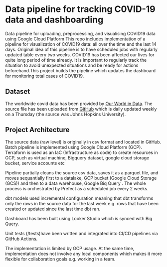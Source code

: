 
# Data pipeline for tracking C0VID-19 data and dashboarding

Data pipeline for uploading, preprocessing, and visualising COVID19 data using Google Cloud Platform
This repo includes implementation of a pipeline for visualization of COVID19 data: all over the time and the last 14 days.
Original idea of this pipeline is to have scheduled jobs with regularly updated table every two weeks. COVID19 has been affected our lives for quite long period of time already. It is important to regularly track the situation to avoid unexpected situations and be ready for actions beforehand.This project builds the pipeline which updates the dashboard for monitoring total cases of COVID19. 







## Dataset

The worldwide covid data has been provided by [Our World in Data](https://ourworldindata.org/coronavirus).
The source file has been uploaded from [GitHub](https://github.com/owid/covid-19-data) which is daily updated weekly on a Thursday (the source was Johns Hopkins University). 

## Project Architecture 

The source data (raw level) is originally in csv format and located in GitHub.
Batch pipeline is implemented using Google Cloud Platform (GCP).
Terraform is used as an IaC (Infrastructure as code) to create resources in GCP, such as virtual machine, Bigquery dataset, google cloud storage bucket, service accounts etc

Pipeline partially cleans the source csv data, saves it as a parquet file, and moves sequantially first to a datalake, GCP bucket (Google Cloud Storage (GCS)) and then to a data warehouse, Google Biq Query . The whole process is orchestrated by Prefect as a scheduled job every 2 weeks.

dbt models used incremental configuration meaning that dbt transforms only the rows in the source data for the last week e.g. rows that have been created or updated since the last time dbt ran.

Dashboard has been built using Looker Studio which is synced with Big Query.

Unit tests (/tests)have been written and integrated into CI/CD pipelines via GitHub Actions.

The implementation is limited by GCP usage. At the same time, implementation does not involve any local components which makes it more flexible for collaboration goals e.g. working in a team.
